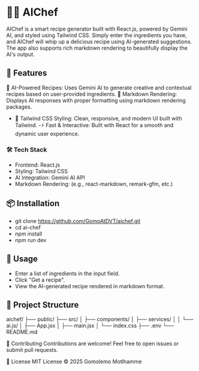 # 🧑‍🍳 AIChef
AIChef is a smart recipe generator built with React.js, powered by Gemini AI, and styled using Tailwind CSS. Simply enter the ingredients you have, and AIChef will whip up a delicious recipe using AI-generated suggestions. The app also supports rich markdown rendering to beautifully display the AI's output.

## 🚀 Features
🧠 AI-Powered Recipes: Uses Gemini AI to generate creative and contextual recipes based on user-provided ingredients.
📝 Markdown Rendering: Displays AI responses with proper formatting using markdown rendering packages.
- 🎨 Tailwind CSS Styling: Clean, responsive, and modern UI built with Tailwind.
-⚡ Fast & Interactive: Built with React for a smooth and dynamic user experience.

### 🛠️ Tech Stack
- Frontend: React.js
- Styling: Tailwind CSS
- AI Integration: Gemini AI API
- Markdown Rendering: (e.g., react-markdown, remark-gfm, etc.)

## 📦 Installation
- git clone https://github.com/GomoAtDVT/aichef.git
- cd ai-chef
- npm install
- npm run dev

## 🧪 Usage
- Enter a list of ingredients in the input field.
- Click "Get a recipe".
- View the AI-generated recipe rendered in markdown format.

## 📁 Project Structure
aichef/
├── public/
├── src/
│   ├── components/
│   ├── services/
│   │      └── ai.js/
│   ├── App.jsx
│   ├── main.jsx
│   └── index.css
├── .env
└── README.md

🤝 Contributing
Contributions are welcome! Feel free to open issues or submit pull requests.

📄 License
MIT License © 2025 Gomolemo Motlhamme
